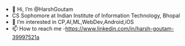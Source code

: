 - 👋 Hi, I’m @HarshGoutam
- CS Sophomore at Indian Institute of Information Technology, Bhopal
- 👀 I’m interested in CP,AI,ML,WebDev,Android,iOS
- 📫 How to reach me -https://www.linkedin.com/in/harsh-goutam-39997521a

<!---
HarshGoutam/HarshGoutam is a ✨ special ✨ repository because its `README.md` (this file) appears on your GitHub profile.
You can click the Preview link to take a look at your changes.
--->

